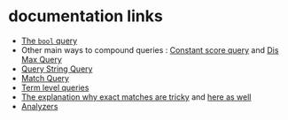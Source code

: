 # documentation links

- [The `bool` query](https://www.elastic.co/guide/en/elasticsearch/reference/current/query-dsl-bool-query.html)
- Other main ways to compound queries : [Constant score query](https://www.elastic.co/guide/en/elasticsearch/reference/current/query-dsl-constant-score-query.html) and [Dis Max Query](https://www.elastic.co/guide/en/elasticsearch/reference/current/query-dsl-dis-max-query.html)
- [Query String Query](https://www.elastic.co/guide/en/elasticsearch/reference/current/query-dsl-query-string-query.html)
- [Match Query](https://www.elastic.co/guide/en/elasticsearch/reference/current/query-dsl-match-query.html)
- [Term level queries](https://www.elastic.co/guide/en/elasticsearch/reference/current/term-level-queries.html)
- [The explanation why exact matches are tricky](https://www.elastic.co/guide/en/elasticsearch/guide/current/_finding_exact_values.html) and [here as well](https://www.elastic.co/guide/en/elasticsearch/reference/current/query-dsl-term-query.html)
- [Analyzers](https://www.elastic.co/guide/en/elasticsearch/reference/current/analysis-analyzers.html)
